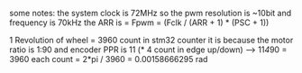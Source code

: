 some notes:
the system clock is 72MHz so the pwm resolution is ~10bit and frequency is 70kHz
the ARR is = Fpwm = (Fclk / (ARR + 1) * (PSC + 1))

1 Revolution of wheel = 3960 count in stm32 counter
it is because the motor ratio is 1:90 and encoder PPR is 11 (* 4 count in edge up/down)
--> 11*4*90 = 3960
each count = 2*pi / 3960 = 0.00158666295 rad
